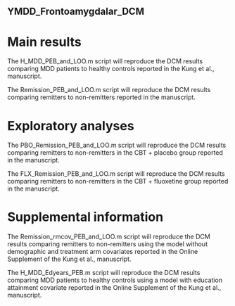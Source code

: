 ## YMDD_Frontoamygdalar_DCM

# Main results
The H_MDD_PEB_and_LOO.m script will reproduce the DCM results comparing MDD patients to healthy controls reported in the Kung et al., manuscript. 

The Remission_PEB_and_LOO.m script will reproduce the DCM results comparing remitters to non-remitters reported in the manuscript.

# Exploratory analyses
The PBO_Remission_PEB_and_LOO.m script will reproduce the DCM results comparing remitters to non-remitters in the CBT + placebo group reported in the manuscript.

The FLX_Remission_PEB_and_LOO.m script will reproduce the DCM results comparing remitters to non-remitters in the CBT + fluoxetine group reported in the manuscript.

# Supplemental information
The Remission_rmcov_PEB_and_LOO.m script will reproduce the DCM results comparing remitters to non-remitters using the model without demographic and treatment arm covariates reported in the Online Supplement of the Kung et al., manuscript.

The H_MDD_Edyears_PEB.m script will reproduce the DCM results comparing MDD patients to healthy controls using a model with education attainment covariate reported in the Online Supplement of the Kung et al., manuscript.

